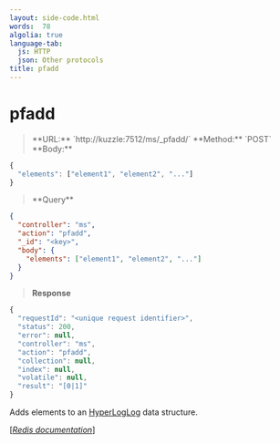 ```yaml
---
layout: side-code.html
words:  78
algolia: true
language-tab:
  js: HTTP
  json: Other protocols
title: pfadd
---
```


# pfadd




<blockquote class="js">
<p>
**URL:** `http://kuzzle:7512/ms/_pfadd/<key>`  
**Method:** `POST`  
**Body:**
</p>
</blockquote>


```js
{
  "elements": ["element1", "element2", "..."]
}
```



<blockquote class="json">
<p>
**Query**
</p>
</blockquote>


```json
{
  "controller": "ms",
  "action": "pfadd",
  "_id": "<key>",
  "body": {
    "elements": ["element1", "element2", "..."]
  }
}
```

>**Response**

```javascript
{
  "requestId": "<unique request identifier>",
  "status": 200,
  "error": null,
  "controller": "ms",
  "action": "pfadd",
  "collection": null,
  "index": null,
  "volatile": null,
  "result": "[0|1]"
}
```

Adds elements to an [HyperLogLog](https://en.wikipedia.org/wiki/HyperLogLog) data structure.

[[_Redis documentation_]](https://redis.io/commands/pfadd)
